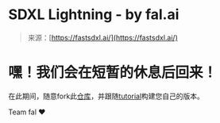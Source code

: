 <!--yml

category: 未分类

date: 2024-05-27 15:04:27

-->

# SDXL Lightning - by fal.ai

> 来源：[https://fastsdxl.ai/](https://fastsdxl.ai/)

# 嘿！我们会在短暂的休息后回来！

在此期间，随意fork此[仓库](https://github.com/fal-ai/sdxl-lightning-demo-app)，并跟随[tutorial](https://twitter.com/dabit3/status/1761194109841146026)构建您自己的版本。

Team fal ❤️
